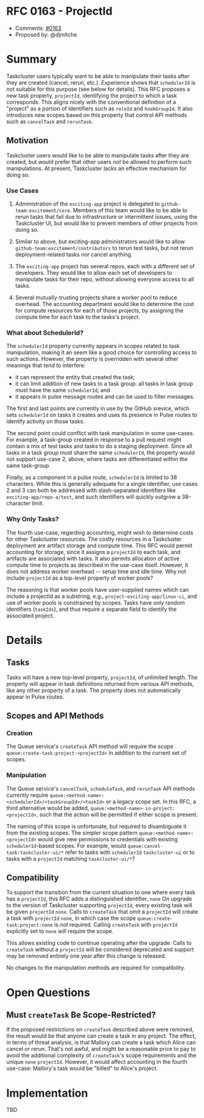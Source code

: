 # RFC 0163 - ProjectId
* Comments: [#0163](https://github.com/taskcluster/taskcluster-rfcs/pull/163)
* Proposed by: @djmitche

# Summary

Taskcluster users typically want to be able to manipulate their tasks after they are created (cancel, rerun, etc.).
Experience shows that `schedulerId` is not suitable for this purpose (see below for details).
This RFC proposes a new task property, `projectId`, identifying the project to which a task corresponds.
This aligns nicely with the conventional definition of a "project" as a portion of identifiers such as `roleId` and `hookGroupId`.
It also introduces new scopes based on this property that control API methods such as `cancelTask` and `rerunTask`.

## Motivation

Taskcluster users would like to be able to manipulate tasks after they are created, but would prefer that other users *not* be allowed to perform such manipulations.
At present, Taskcluster lacks an effective mechanism for doing so.

### Use Cases

1. Administration of the `exciting-app` project is delegated to `github-team:excitement/core`.
   Members of this team would like to be able to rerun tasks that fail due to infrastructure or intermittent issues, using the Taskcluster UI, but would like to prevent members of other projects from doing so.

2. Similar to above, but exciting-app administrators would like to allow `github-team:excitement/contributors` to rerun test tasks, but not rerun deployment-related tasks nor cancel anything.

3. The `exciting-app` project has several repos, each with a different set of developers.
   They would like to allow each set of developers to manipulate tasks for their repo, without allowing everyone access to all tasks.

4. Several mutually-trusting projects share a worker pool to reduce overhead.
   The accounting department would like to determine the cost for compute resources for each of those projects, by assigning the compute time for each task to the tasks's project.

### What about SchedulerId?

The `schedulerId` property currently appears in scopes related to task manipulation, making it an seem like a good choice for controlling access to such actions.
However, the property is overridden with several other meanings that tend to interfere:

* it can represent the entity that created the task;
* it can limit addition of new tasks to a task group: all tasks in task group must have the same `schedulerId`; and
* it appears in pulse message routes and can be used to filter messages.

The first and last points are currently in use by the GitHub srevice, which sets `schedulerId` on tasks it creates and uses its presence in Pulse routes to identify activity on those tasks.

The second point could conflict with task manipulation in some use-cases.
For example, a task-group created in response to a pull request might contain a mix of test tasks and tasks to do a staging deployment.
Since all tasks in a task group must share the same `schedulerId`, the property would not support use-case 2, above, where tasks are differentiated within the same task-group.

Finally, as a component in a pulse route, `schedulerId` is limited to 38 characters.
While this is generally adequate for a single identifier, use cases 2 and 3 can both be addressed with slash-separated identifiers like `exciting-app/repo-a/test`, and such identifiers will quickly outgrow a 38-character limit.

### Why Only Tasks?

The fourth use-case, regarding accounting, might wish to determine costs for other Taskcluster resources.
The costly resources in a Taskcluster deployment are artifact storage and compute time.
This RFC would permit accounting for storage, since it assigns a `projectId` to each task, and artifacts are associated with tasks.
It also permits allocation of active compute time to projects as described in the use-case itself.
However, it does not address worker overhead -- setup time and idle time.
Why not include `projectId` as a top-level property of worker pools?

The reasoning is that worker pools have user-supplied names which can include a projectId as a substring, e.g., `project-exciting-app/linux-ci`, and use of worker pools is constrained by scopes.
Tasks have only random identifiers (`taskIds`), and thus require a separate field to identify the associated project.

# Details

## Tasks

Tasks will have a new top-level property, `projectId`, of unlimited length.
The property will appear in task definitions returned from various API methods, like any other property of a task.
The property does not automatically appear in Pulse routes.

## Scopes and API Methods

### Creation

The Queue service's `createTask` API method will require the scope `queue:create-task:project:<projectId>` in addition to the current set of scopes.

### Manipulation

The Queue service's `cancelTask`, `scheduleTask`, and `rerunTask` API methods currently require `queue:<method-name>:<schedulerId>/<taskGroupId>/<taskId>` or a legacy scope set.
In this RFC, a third alternative would be added, `queue:<method-name>-in-project:<projectId>`, such that the action will be permitted if either scope is present.

The naming of this scope is unfortunate, but required to disambiguate it from the existing scopes.
The simpler scope pattern `queue:<method-name>:<projectId>` would give new permissions to credentials with existing `schedulerId`-based scopes.
For example, would `queue:cancel-task:taskcluster-ui/*` refer to tasks with `schedulerId` `taskcluster-ui` or to tasks with a `projectId` matching `taskcluster-ui/*`?

## Compatibility

To support the transition from the current situation to one where every task has a `projectId`, this RFC adds a distinguished identifier, `none`
On upgrade to the version of Taskcluster supporting `projectId`, every existing task will be given `projectId` `none`.
Calls to `createTask` that omit a `projectId` will create a task with `projectId` `none`, in which case the scope `queue:create-task:project:none` is *not* required.
Calling `createTask` with `projectId` explicitly set to `none` *will* require the scope.

This allows existing code to continue operating after the upgrade.
Calls to `createTask` without a `projectId` will be considered deprecated and support may be removed entirely one year after this change is released.

No changes to the manipulation methods are required for compatibility.

# Open Questions

## Must `createTask` Be Scope-Restricted?

If the proposed restrictions on `createTask` described above were removed, the result would be that anyone can create a task in any project.
The effect, in terms of threat analysis, is that Mallory can create a task which Alice can cancel or rerun.
That's not awful, and might be a reasonable price to pay to avoid the additional complexity of `createTask`'s scope requirements and the unique `none` `projectId`.
However, it would affect accounting in the fourth use-case: Mallory's task would be "billed" to Alice's project.

# Implementation

TBD
<!--
<Once the RFC is decided, these links will provide readers a way to track the
implementation through to completion, and to know if they are running a new
enough version to take advantage of this change.  It's fine to update this
section using short PRs or pushing directly to master after the RFC is
decided>

* <link to tracker bug, issue, etc.>
* <...>
* Implemented in Taskcluster version ...
-->
